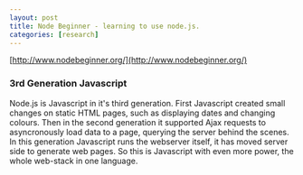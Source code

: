 ```yaml
---
layout: post
title: Node Beginner - learning to use node.js.
categories: [research]
---
```


[http://www.nodebeginner.org/](http://www.nodebeginner.org/)

### 3rd Generation Javascript

Node.js is Javascript in it's third generation. First Javascript created small changes on static HTML pages, such as displaying dates and
changing colours. Then in the second generation it supported Ajax requests to asyncronously load data to a page, querying the server behind
the scenes. In this generation Javascript runs the webserver itself, it has moved server side to generate web pages. So this is Javascript
with even more power, the whole web-stack in one language.

